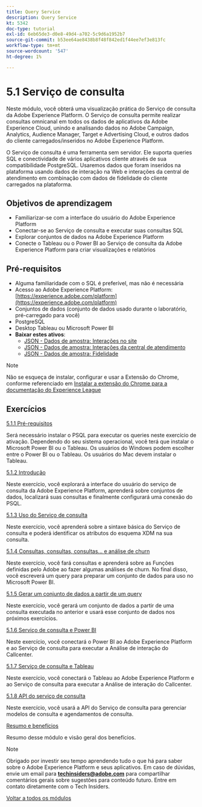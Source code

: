```yaml
---
title: Query Service
description: Query Service
kt: 5342
doc-type: tutorial
exl-id: 6eb65de3-d0e8-49d4-a702-5c9d6a1952b7
source-git-commit: b53ee64ae8438b8f48f842ed1f44ee7ef3e813fc
workflow-type: tm+mt
source-wordcount: '547'
ht-degree: 1%

---
```


# 5.1 Serviço de consulta

Neste módulo, você obterá uma visualização prática do Serviço de consulta da Adobe Experience Platform. O Serviço de consulta permite realizar consultas omnicanal em todos os dados de aplicativos da Adobe Experience Cloud, unindo e analisando dados no Adobe Campaign, Analytics, Audience Manager, Target e Advertising Cloud, e outros dados do cliente carregados/inseridos no Adobe Experience Platform.

O Serviço de consulta é uma ferramenta sem servidor. Ele suporta queries SQL e conectividade de vários aplicativos cliente através de sua compatibilidade PostgreSQL.
Usaremos dados que foram inseridos na plataforma usando dados de interação na Web e interações da central de atendimento em combinação com dados de fidelidade do cliente carregados na plataforma.

## Objetivos de aprendizagem

- Familiarizar-se com a interface do usuário do Adobe Experience Platform
- Conectar-se ao Serviço de consulta e executar suas consultas SQL
- Explorar conjuntos de dados na Adobe Experience Platform
- Conecte o Tableau ou o Power BI ao Serviço de consulta da Adobe Experience Platform para criar visualizações e relatórios

## Pré-requisitos

- Alguma familiaridade com o SQL é preferível, mas não é necessária
- Acesso ao Adobe Experience Platform: [https://experience.adobe.com/platform](https://experience.adobe.com/platform)
- Conjuntos de dados (conjunto de dados usado durante o laboratório, pré-carregado para você)
- PostgreSQL
- Desktop Tableau ou Microsoft Power BI
- **Baixar estes ativos**:
   - [JSON - Dados de amostra: Interações no site](./../../../assets/json/ee.json)
   - [JSON - Dados de amostra: Interações da central de atendimento](./../../../assets/json/callcenter.json)
   - [JSON - Dados de amostra: Fidelidade](./../../../assets/json/loyalty.json)

>[!NOTE]
>
>Não se esqueça de instalar, configurar e usar a Extensão do Chrome, conforme referenciado em [Instalar a extensão do Chrome para a documentação do Experience League](../../gettingstarted/gettingstarted/ex1.md)

## Exercícios

[5.1.1 Pré-requisitos](./ex1.md)

Será necessário instalar o PSQL para executar os queries neste exercício de ativação. Dependendo do seu sistema operacional, você terá que instalar o Microsoft Power BI ou o Tableau. Os usuários do Windows podem escolher entre o Power BI ou o Tableau. Os usuários do Mac devem instalar o Tableau.

[5.1.2 Introdução](./ex2.md)

Neste exercício, você explorará a interface do usuário do serviço de consulta da Adobe Experience Platform, aprenderá sobre conjuntos de dados, localizará suas consultas e finalmente configurará uma conexão do PSQL.

[5.1.3 Uso do Serviço de consulta](./ex3.md)

Neste exercício, você aprenderá sobre a sintaxe básica do Serviço de consulta e poderá identificar os atributos do esquema XDM na sua consulta.

[5.1.4 Consultas, consultas, consultas... e análise de churn](./ex4.md)

Neste exercício, você fará consultas e aprenderá sobre as Funções definidas pelo Adobe ao fazer algumas análises de churn. No final disso, você escreverá um query para preparar um conjunto de dados para uso no Microsoft Power BI.

[5.1.5 Gerar um conjunto de dados a partir de um query](./ex5.md)

Neste exercício, você gerará um conjunto de dados a partir de uma consulta executada no anterior e usará esse conjunto de dados nos próximos exercícios.

[5.1.6 Serviço de consulta e Power BI](./ex6.md)

Neste exercício, você conectará o Power BI ao Adobe Experience Platform e ao Serviço de consulta para executar a Análise de interação do Callcenter.

[5.1.7 Serviço de consulta e Tableau](./ex7.md)

Neste exercício, você conectará o Tableau ao Adobe Experience Platform e ao Serviço de consulta para executar a Análise de interação do Callcenter.

[5.1.8 API do serviço de consulta](./ex8.md)

Neste exercício, você usará a API do Serviço de consulta para gerenciar modelos de consulta e agendamentos de consulta.

[Resumo e benefícios](./summary.md)

Resumo desse módulo e visão geral dos benefícios.

>[!NOTE]
>
>Obrigado por investir seu tempo aprendendo tudo o que há para saber sobre o Adobe Experience Platform e seus aplicativos. Em caso de dúvidas, envie um email para **techinsiders@adobe.com** para compartilhar comentários gerais sobre sugestões para conteúdo futuro. Entre em contato diretamente com o Tech Insiders.

[Voltar a todos os módulos](../../../overview.md)
